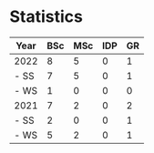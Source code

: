 # Statistics

| Year | BSc | MSc | IDP | GR |
|------|-----|-----|-----|----|
| 2022 |   8 |   5 |   0 |  1 |
| - SS |   7 |   5 |   0 |  1 |
| - WS |   1 |   0 |   0 |  0 |
| 2021 |   7 |   2 |   0 |  2 |
| - SS |   2 |   0 |   0 |  1 |
| - WS |   5 |   2 |   0 |  1 |
